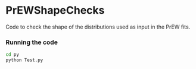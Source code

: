 # PrEWShapeChecks

Code to check the shape of the distributions used as input in the PrEW fits.

### Running the code

```bash
cd py
python Test.py
```